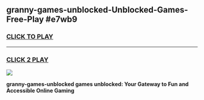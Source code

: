 
## granny-games-unblocked-Unblocked-Games-Free-Play #e7wb9
<h3>
<a href="https://us.freeplayer.one?title=granny-games-unblocked&ref=9M">CLICK TO PLAY</a></h3>
<hr>

<h3>
<a href="https://us.freeplayer.one?title=granny-games-unblocked&ref=9M">CLICK 2 PLAY</a>
  
</h3>

<a href="https://us.freeplayer.one?title=granny-games-unblocked&ref=9M"><img src="https://clearcache.store/games.png"></a>


**granny-games-unblocked games unblocked: Your Gateway to Fun and Accessible Online Gaming**
